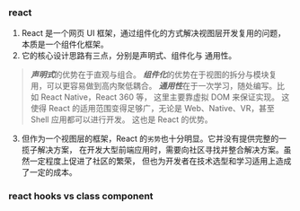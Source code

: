 ### react
1. React 是一个网页 UI 框架，通过组件化的方式解决视图层开发复用的问题，本质是一个组件化框架。
2. 它的核心设计思路有三点，分别是声明式、组件化与 通用性。
> ***声明式***的优势在于直观与组合。
  ***组件化***的优势在于视图的拆分与模块复用，可以更容易做到高内聚低耦合。
  ***通用性***在于一次学习，随处编写。比如 React Native，React 360 等， 这里主要靠虚拟 DOM 来保证实现。
  这使得 React 的适用范围变得足够广，无论是 Web、Native、VR，甚至 Shell 应用都可以进行开发。
  这也是 React 的优势。
3. 但作为一个视图层的框架，React 的`劣势`也十分明显。它并没有提供完整的一揽子解决方案，
在开发大型前端应用时，需要向社区寻找并整合解决方案。虽然一定程度上促进了社区的繁荣，
但也为开发者在技术选型和学习适用上造成了一定的成本。


### react hooks vs class component
